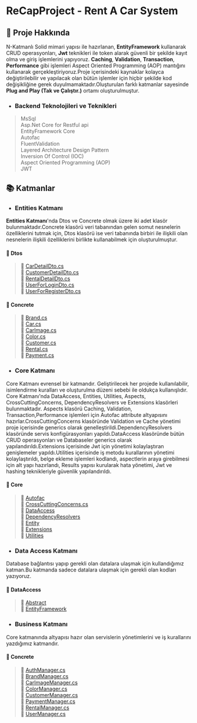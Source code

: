# ReCapProject - Rent A Car System

## 	&#128204; Proje Hakkında

N-Katmanlı Solid mimari yapısı ile hazırlanan, **EntityFramework** kullanarak CRUD operasyonları, **Jwt** teknikleri ile token alarak güvenli bir şekilde kayıt olma ve giriş işlemlerini yapıyoruz. **Caching**, **Validation**, **Transaction**, **Performance** gibi işlemleri Aspect Oriented Programming (AOP) mantığını kullanarak gerçekleştiriyoruz.Proje içerisindeki kaynaklar kolayca değiştirilebilir ve yapılacak olan bütün işlemler için hiçbir şekilde kod değişikliğine gerek duyulmamaktadır.Oluşturulan farklı katmanlar sayesinde **Plug and Play (Tak ve Çalıştır.)** ortamı  oluşturulmuştur.

* ### Backend Teknolojileri ve Teknikleri

>MsSql</br>
Asp.Net Core for Restful api</br>
EntityFramework Core</br>
Autofac</br>
FluentValidation</br>
Layered Architecture Design Pattern</br> 
Inversion Of Control (IOC)</br>
Aspect Oriented Programming (AOP)</br>
JWT

## &#128218; Katmanlar

* ### Entities Katmanı

**Entities Katmanı**'nda Dtos ve Concrete olmak üzere iki adet klasör bulunmaktadır.Concrete klasörü veri tabanından gelen somut nesnelerin özelliklerini tutmak için, Dtos klasörü ise veri tabanında birbiri ile ilişkili olan nesnelerin ilişkili özelliklerini birlikte kullanabilmek için oluşturulmuştur.

#### &#128194; Dtos 

>  &#128196; [CarDetailDto.cs ](https://github.com/Serkanydn/ReCapProject/blob/master/Entities/DTOs/CarDetailDto.cs)</br>
&#128196; [CustomerDetailDto.cs ](https://github.com/Serkanydn/ReCapProject/blob/master/Entities/DTOs/CustomerDetailDto.cs)</br>
 &#128196; [RentalDetailDto.cs ](https://github.com/Serkanydn/ReCapProject/blob/master/Entities/DTOs/RentalDetailDto.cs)</br>
 &#128196; [UserForLoginDto.cs](https://github.com/Serkanydn/ReCapProject/blob/master/Entities/DTOs/UserForLoginDto.cs)</br>
 &#128196; [UserForRegisterDto.cs ](https://github.com/Serkanydn/ReCapProject/blob/master/Entities/DTOs/UserForRegisterDto.cs)</br>



#### &#128194; Concrete


> &#128196; [Brand.cs ](https://github.com/Serkanydn/ReCapProject/blob/master/Entities/Concrete/Brand.cs)</br>
 &#128196; [Car.cs ](https://github.com/Serkanydn/ReCapProject/blob/master/Entities/Concrete/Car.cs)</br>
 &#128196; [CarImage.cs ](https://github.com/Serkanydn/ReCapProject/blob/master/Entities/Concrete/CarImage.cs)</br>
 &#128196; [Color.cs](https://github.com/Serkanydn/ReCapProject/blob/master/Entities/Concrete/Color.cs)</br>
 &#128196; [Customer.cs ](https://github.com/Serkanydn/ReCapProject/blob/master/Entities/Concrete/Customer.cs)</br>
 &#128196; [Rental.cs ](https://github.com/Serkanydn/ReCapProject/blob/master/Entities/Concrete/Rental.cs)</br>
 &#128196; [Payment.cs ](https://github.com/Serkanydn/ReCapProject/blob/master/Entities/Concrete/Payment.cs)</br>



* ### Core Katmanı


Core Katmanı evrensel bir katmandır. Geliştirilecek her projede kullanılabilir, isimlendirme kuralları ve oluşturulma düzeni sebebi ile oldukça kullanışlıdır. Core Katmanı'nda DataAccess, Entities, Utilities, Aspects, CrossCuttingConcerns, DependencyResolvers ve Extensions klasörleri bulunmaktadır. Aspects klasörü Caching, Validation, Transaction,Performance işlemleri için Autofac attribute altyapısını hazırlar.CrossCuttingConcerns klasöründe Validation ve Cache yönetimi proje içerisinde generics olarak genelleştirildi.DependencyResolvers klasöründe servis konfigürasyonları yapıldı.DataAccess klasöründe bütün CRUD operasyonları ve Databaseler generics olarak yapılandırıldı.Extensions içerisinde Jwt için yönetimi kolaylaştıran genişlemeler yapıldı.Utilities içerisinde iş metodu kurallarının yönetimi kolaylaştırıldı, belge ekleme işlemleri kodlandı, aspectlerin araya girebilmesi için alt yapı hazırlandı, Results yapısı kurularak hata yönetimi, Jwt ve hashing teknikleriyle güvenlik yapılandırıldı.


#### &#128194; Core

>&#128196; [Autofac ](https://github.com/Serkanydn/ReCapProject/tree/master/Core/Aspect/Autofac)</br>
 &#128196; [CrossCuttingConcerns.cs ](https://github.com/Serkanydn/ReCapProject/tree/master/Core/CrossCuttingConcerns)</br>
 &#128196; [DataAccess](https://github.com/Serkanydn/ReCapProject/tree/master/Core/DataAccess)</br>
 &#128196; [DependencyResolvers](https://github.com/Serkanydn/ReCapProject/tree/master/Core/DependencyResolvers)</br>
 &#128196; [Entity](https://github.com/Serkanydn/ReCapProject/tree/master/Core/Entity)</br>
 &#128196; [Extensions](https://github.com/Serkanydn/ReCapProject/tree/master/Core/Extensions)</br>
 &#128196; [Utilities](https://github.com/Serkanydn/ReCapProject/tree/master/Core/Utilities)</br>


* ### Data Access Katmanı

Database bağlantısı yapıp gerekli olan datalara ulaşmak için kullandığımız katman.Bu katmanda sadece datalara ulaşmak için gerekli olan kodları yazıyoruz.

#### &#128194; DataAccess

>&#128196; [Abstract](https://github.com/Serkanydn/ReCapProject/tree/master/DataAccess/Abstract)</br>
 &#128196; [EntityFramework](https://github.com/Serkanydn/ReCapProject/tree/master/DataAccess/Concrete/EntityFramework)</br>

* ### Business Katmanı
Core katmanında altyapısı hazır olan servislerin yönetimlerini ve iş kurallarını yazdığımız katmandır.

#### &#128194; Concrete
> &#128196; [AuthManager.cs ](https://github.com/Serkanydn/ReCapProject/blob/master/Business/Concrete/AuthManager.cs)</br>
 &#128196; [BrandManager.cs ](https://github.com/Serkanydn/ReCapProject/blob/master/Business/Concrete/BrandManager.cs)</br>
&#128196; [CarImageManager.cs ](https://github.com/Serkanydn/ReCapProject/blob/master/Business/Concrete/CarImageManager.cs)</br>
 &#128196; [ColorManager.cs ](https://github.com/Serkanydn/ReCapProject/blob/master/Business/Concrete/ColorManager.cs)</br>
 &#128196; [CustomerManager.cs ](https://github.com/Serkanydn/ReCapProject/blob/master/Business/Concrete/CustomerManager.cs)</br>
 &#128196; [PaymentManager.cs ](https://github.com/Serkanydn/ReCapProject/blob/master/Business/Concrete/PaymentManager.cs)</br>
 &#128196; [RentalManager.cs ](https://github.com/Serkanydn/ReCapProject/blob/master/Business/Concrete/RentalManager.cs)</br>
 &#128196; [UserManager.cs ](https://github.com/Serkanydn/ReCapProject/blob/master/Business/Concrete/UserManager.cs)</br>




